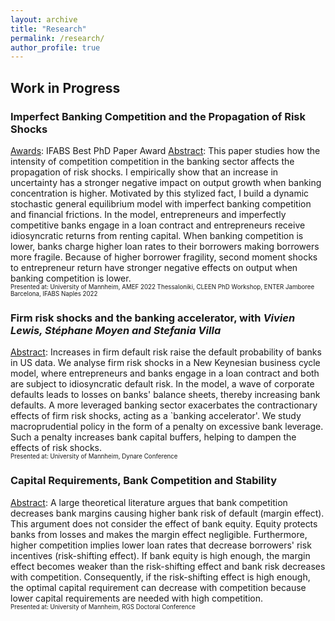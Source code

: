 ```yaml
---
layout: archive
title: "Research"
permalink: /research/
author_profile: true
---
```


## Work in Progress

### Imperfect Banking Competition and the Propagation of Risk Shocks
<ins>Awards</ins>:  IFABS Best PhD Paper Award 
<ins>Abstract</ins>:       This paper studies how the intensity of competition competition in the banking sector affects the propagation of risk shocks. I empirically show that an increase in uncertainty has a stronger negative impact on output growth when banking concentration is higher. Motivated by this stylized fact, I build a dynamic stochastic general equilibrium model with imperfect banking competition and financial frictions. In the model, entrepreneurs and imperfectly competitive banks engage in a loan contract and entrepreneurs receive idiosyncratic returns from renting capital. When banking competition is lower, banks charge higher loan rates to their borrowers making borrowers more fragile. Because of higher borrower fragility, second moment shocks to entrepreneur return have stronger negative effects on output when banking competition is lower.
<br/>
<sup><sub> Presented at: University of Mannheim, AMEF 2022 Thessaloniki, CLEEN PhD Workshop, ENTER Jamboree Barcelona, IFABS Naples 2022<sup><sub>

### Firm risk shocks and the banking accelerator, with _Vivien Lewis, Stéphane Moyen and Stefania Villa_
<ins>Abstract</ins>:   Increases in firm default risk raise the default probability of banks in US data. We analyse firm risk shocks in a New Keynesian business cycle model, where entrepreneurs and banks engage in a loan contract and both are subject to idiosyncratic default risk. In the model, a wave of corporate defaults leads to losses on banks' balance sheets, thereby increasing bank defaults. A more leveraged banking sector exacerbates the contractionary effects of firm risk shocks, acting as a `banking accelerator'. We study macroprudential policy in the form of a penalty on excessive bank leverage. Such a penalty increases bank capital buffers, helping to dampen the effects of risk shocks.
<br/>
<sup><sub>Presented at: University of Mannheim, Dynare Conference <sup><sub>

### Capital Requirements, Bank Competition and Stability
<ins>Abstract</ins>:   A large theoretical literature argues that bank competition decreases bank margins causing higher bank risk of default (margin effect). This argument does not consider the effect of bank equity. Equity protects banks from losses and makes the margin effect negligible. Furthermore, higher competition implies lower loan rates that decrease borrowers' risk incentives (risk-shifting effect). If bank equity is high enough, the margin effect becomes weaker than the risk-shifting effect and bank risk decreases with competition. Consequently, if the risk-shifting effect is high enough, the optimal capital requirement can decrease with competition because lower capital requirements are needed with high competition.
<br/>
<sup><sub> Presented at: University of Mannheim, RGS Doctoral Conference <sup><sub>